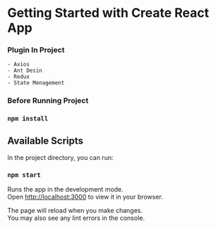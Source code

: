 # Getting Started with Create React App

### Plugin In Project
    - Axios
    - Ant Desin
    - Redux
    - State Menagement


### Before Running Project
### `npm install`

## Available Scripts

In the project directory, you can run:

### `npm start`

Runs the app in the development mode.\
Open [http://localhost:3000](http://localhost:3000) to view it in your browser.

The page will reload when you make changes.\
You may also see any lint errors in the console.
